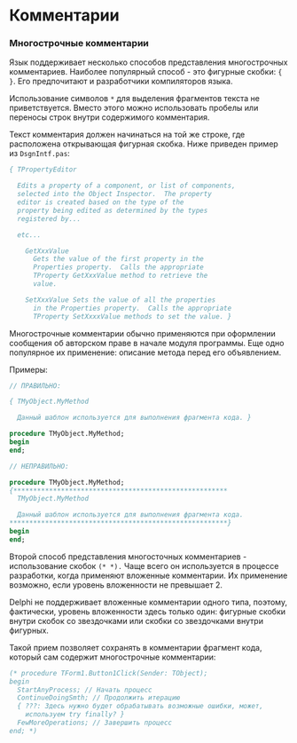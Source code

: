 # Комментарии

### Многострочные комментарии

Язык поддерживает несколько способов представления многострочных комментариев. Наиболее популярный способ - это фигурные скобки: `{ }`. Его предпочитают и разработчики компиляторов языка.

Использование символов `*` для выделения фрагментов текста не приветствуется. Вместо этого можно  использовать пробелы или переносы строк внутри содержимого комментария.

Текст комментария должен начинаться на той же строке, где расположена открывающая фигурная скобка. Ниже приведен пример из `DsgnIntf.pas`:

```Pascal
{ TPropertyEditor

  Edits a property of a component, or list of components, 
  selected into the Object Inspector.  The property 
  editor is created based on the type of the
  property being edited as determined by the types 
  registered by...

  etc...

    GetXxxValue
      Gets the value of the first property in the 
      Properties property.  Calls the appropriate 
      TProperty GetXxxValue method to retrieve the 
      value. 

    SetXxxValue Sets the value of all the properties 
      in the Properties property.  Calls the appropriate 
      TProperty SetXxxxValue methods to set the value. }
```

Многострочные комментарии обычно применяются при оформлении сообщения об авторском праве в начале модуля программы. Еще одно популярное их применение: описание метода перед его объявлением.

Примеры:

```Pascal
// ПРАВИЛЬНО: 

{ TMyObject.MyMethod

  Данный шаблон используется для выполнения фрагмента кода. }

procedure TMyObject.MyMethod;
begin
end;

// НЕПРАВИЛЬНО:

procedure TMyObject.MyMethod;
{******************************************************
  TMyObject.MyMethod

  Данный шаблон используется для выполнения фрагмента кода. 
*******************************************************}
begin
end;
```

Второй способ представления многосточных комментариев - использование скобок `(* *).` Чаще всего он используется в процессе разработки, когда применяют вложенные комментарии. Их применение возможно, если уровень вложенности не превышает 2.

Delphi не поддерживает вложенные комментарии одного типа, поэтому, фактически, уровень вложенности здесь только один: фигурные скобки внутри скобок со звездочками или скобки со звездочками внутри фигурных.

Такой прием позволяет сохранять в комментарии фрагмент кода, который сам содержит многострочные комментарии:

```Pascal
(* procedure TForm1.Button1Click(Sender: TObject);
begin
  StartAnyProcess; // Начать процесс
  ContinueDoingSmth; // Продолжить итерацию
  { ???: Здесь нужно будет обрабатывать возможные ошибки, может,
    используем try finally? }
  FewMoreOperations; // Завершить процесс
end; *)
```



